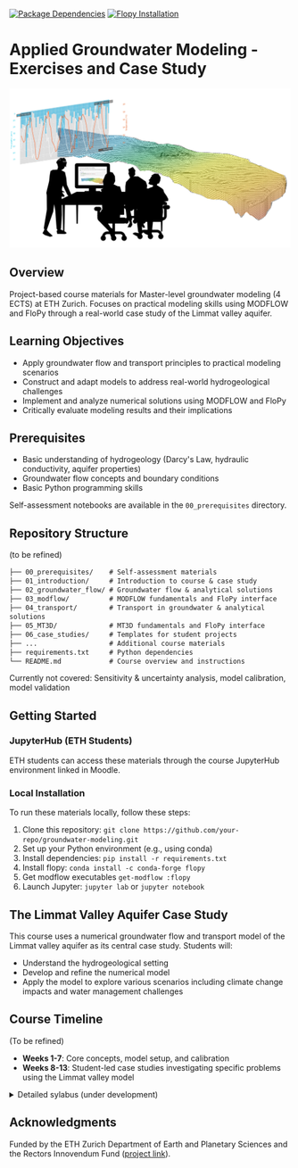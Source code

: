 [![Package Dependencies](https://github.com/mabesa/applied_groundwater_modelling/actions/workflows/check-dependencies.yml/badge.svg)](https://github.com/mabesa/applied_groundwater_modelling/actions/workflows/check-dependencies.yml) [![Flopy Installation](https://github.com/mabesa/applied_groundwater_modelling/actions/workflows/test_flopy_installation.yml/badge.svg)](https://github.com/mabesa/applied_groundwater_modelling/actions/workflows/test_flopy_installation.yml)

# Applied Groundwater Modeling - Exercises and Case Study

![Groundwater Model Visualization](static/Groundwater_course.jpg)

## Overview
Project-based course materials for Master-level groundwater modeling (4 ECTS) at ETH Zurich. Focuses on practical modeling skills using MODFLOW and FloPy through a real-world case study of the Limmat valley aquifer.

## Learning Objectives
- Apply groundwater flow and transport principles to practical modeling scenarios
- Construct and adapt models to address real-world hydrogeological challenges
- Implement and analyze numerical solutions using MODFLOW and FloPy
- Critically evaluate modeling results and their implications

## Prerequisites
- Basic understanding of hydrogeology (Darcy's Law, hydraulic conductivity, aquifer properties)
- Groundwater flow concepts and boundary conditions
- Basic Python programming skills

Self-assessment notebooks are available in the `00_prerequisites` directory.

## Repository Structure
(to be refined)
```
├── 00_prerequisites/    # Self-assessment materials
├── 01_introduction/     # Introduction to course & case study
├── 02_groundwater_flow/ # Groundwater flow & analytical solutions
├── 03_modflow/          # MODFLOW fundamentals and FloPy interface
├── 04_transport/        # Transport in groundwater & analytical solutions
├── 05_MT3D/             # MT3D fundamentals and FloPy interface
├── 06_case_studies/     # Templates for student projects
├── ...                  # Additional course materials
├── requirements.txt     # Python dependencies
└── README.md            # Course overview and instructions
```

Currently not covered: Sensitivity & uncertainty analysis, model calibration, model validation


## Getting Started
### JupyterHub (ETH Students)
ETH students can access these materials through the course JupyterHub environment linked in Moodle.

### Local Installation
To run these materials locally, follow these steps:
1. Clone this repository: `git clone https://github.com/your-repo/groundwater-modeling.git`
2. Set up your Python environment (e.g., using conda)
3. Install dependencies: `pip install -r requirements.txt`
4. Install flopy: `conda install -c conda-forge flopy`
5. Get modflow executables `get-modflow :flopy`
6. Launch Jupyter: `jupyter lab` or `jupyter notebook`

## The Limmat Valley Aquifer Case Study
This course uses a numerical groundwater flow and transport model of the Limmat valley aquifer as its central case study. Students will:
- Understand the hydrogeological setting
- Develop and refine the numerical model
- Apply the model to explore various scenarios including climate change impacts and water management challenges

## Course Timeline
(To be refined)
- **Weeks 1-7**: Core concepts, model setup, and calibration
- **Weeks 8-13**: Student-led case studies investigating specific problems using the Limmat valley model

<details>
<summary>Detailed sylabus (under development)</summary>
The course stretches over 13 weeks with 4 lectures per week. For each lecture we expect 25-30 hours of work for the student. You will have a mid-term exam in week 7 and a final exam in week 13. The course is structured as follows:

- Lesson 1: Introduction to the course, group formation, and project assignment
- Lesson 2: Introduction to Groundwater Flow Modeling
- Lesson 2: Numerical Methods for Groundwater Flow Modeling
- Lesson 3: Introduction to Groundwater Transport Modeling
- Lesson 4: Numerical Methods for Groundwater Transport Modeling
- Lesson 5: Calibration and Validation of Groundwater Models
- Mid-term exam
- Lesson 6: Uncertainty Analysis in Groundwater Modeling
- Lesson 7: Groundwater Modeling in Practice
- Project work
- Project work
- Project work
- Project presentation & discussion
- Project work
- Final exam
</details>

## Acknowledgments
Funded by the ETH Zurich Department of Earth and Planetary Sciences and the Rectors Innovendum Fund ([project link](https://ww2.lehrbetrieb.ethz.ch/id-workflows/faces/instances/Innovedum/ProzessInnovedum$1/195511738774A87D/innovedumPublic.Details/Details.xhtml)).